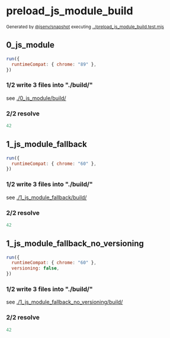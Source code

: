 # preload_js_module_build

<sub>
  Generated by <a href="https://github.com/jsenv/core/tree/main/packages/independent/snapshot">@jsenv/snapshot</a> executing <a href="../preload_js_module_build.test.mjs">../preload_js_module_build.test.mjs</a>
</sub>

## 0_js_module

```js
run({
  runtimeCompat: { chrome: "89" },
})
```

### 1/2 write 3 files into "./build/"

see [./0_js_module/build/](./0_js_module/build/)

### 2/2 resolve

```js
42
```

## 1_js_module_fallback

```js
run({
  runtimeCompat: { chrome: "60" },
})
```

### 1/2 write 3 files into "./build/"

see [./1_js_module_fallback/build/](./1_js_module_fallback/build/)

### 2/2 resolve

```js
42
```

## 1_js_module_fallback_no_versioning

```js
run({
  runtimeCompat: { chrome: "60" },
  versioning: false,
})
```

### 1/2 write 3 files into "./build/"

see [./1_js_module_fallback_no_versioning/build/](./1_js_module_fallback_no_versioning/build/)

### 2/2 resolve

```js
42
```